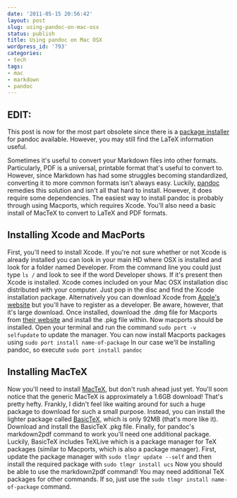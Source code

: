 ```yaml
---
date: '2011-05-15 20:56:42'
layout: post
slug: using-pandoc-on-mac-osx
status: publish
title: Using pandoc on Mac OSX
wordpress_id: '793'
categories:
- tech
tags:
- mac
- markdown
- pandoc
---
```


## EDIT:

This post is now for the most part obsolete since there is a [package installer](http://code.google.com/p/pandoc/downloads/list) for pandoc available. However, you may still find the LaTeX information useful.

Sometimes it's useful to convert your Markdown files into other formats. Particularly, PDF is a universal, printable format that's useful to convert to. However, since Markdown has had some struggles becoming standardized, converting it to more common formats isn't always easy. Luckily, [pandoc](http://johnmacfarlane.net/pandoc/index.html) remedies this solution and isn't all that hard to install. However, it does require some dependencies. The easiest way to install pandoc is probably through using Macports, which requires Xcode. You'll also need a basic install of MacTeX to convert to LaTeX and PDF formats.

## Installing Xcode and MacPorts

First, you'll need to install Xcode. If you're not sure whether or not Xcode is already installed you can look in your main HD where OSX is installed and look for a folder named Developer. From the command line you could just type `ls /` and look to see if the word Developer shows. If it's present then Xcode is installed. Xcode comes included on your Mac OSX installation disc distributed with your computer. Just pop in the disc and find the Xcode installation package. Alternatively you can download Xcode from [Apple's website](http://developer.apple.com/technologies/tools/whats-new.html) but you'll have to register as a developer. Be aware, however, that it's large download. Once installed, download the .dmg file for Macports from [their website](http://www.macports.org/install.php) and install the .pkg file within. Now macports should be installed. Open your terminal and run the command `sudo port -v selfupdate` to update the manager. You can now install Macports packages using `sudo port install name-of-package` In our case we'll be installing pandoc, so execute `sudo port install pandoc`

## Installing MacTeX

Now you'll need to install [MacTeX](http://www.tug.org/mactex/2010/), but don't rush ahead just yet. You'll soon notice that the generic MacTeX is approximately a 1.6GB download! That's pretty hefty. Frankly, I didn't feel like waiting around for such a huge package to download for such a small purpose. Instead, you can install the lighter package called [BasicTeX](http://www.tug.org/mactex/2010/morepackages.html), which is only 92MB (that's more like it). Download and install the BasicTeX .pkg file. Finally, for pandoc's markdown2pdf command to work you'll need one additional package. Luckily, BasicTeX includes TeXLive which is a package manager for TeX packages (similar to Macports, which is also a package manager). First, update the package manager with `sudo tlmgr update --self` and then install the required package with `sudo tlmgr install ucs` Now you should be able to use the markdown2pdf command! You may need additional TeX packages for other commands. If so, just use the `sudo tlmgr install name-of-package` command.
